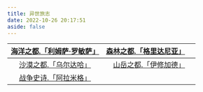 ```yaml
---
title: 异世旅志
date: 2022-10-26 20:17:51
aside: false
---
```




| [海洋之都.「利姆萨·罗敏萨」](https://arrietty-fly.github.io/FF14/利姆萨·罗敏萨) | [森林之都.「格里达尼亚」](https://arrietty-fly.github.io/FF14/格里达尼亚)&emsp; |
| :----------------------------------------------------------: | :----------------------------------------------------------: |
| [沙漠之都.「乌尔达哈」](https://arrietty-fly.github.io/FF14/乌尔达哈) | [山岳之都.「伊修加德」](https://arrietty-fly.github.io/FF14/伊修加德) |
| [战争史诗.「阿拉米格」](https://arrietty-fly.github.io/FF14/阿拉米格) |                                                              |



